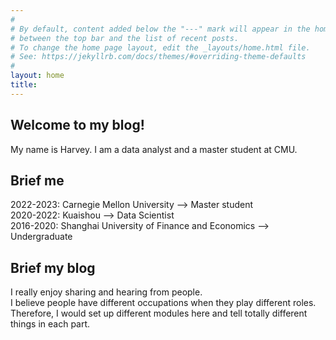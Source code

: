 ```yaml
---
#
# By default, content added below the "---" mark will appear in the home page
# between the top bar and the list of recent posts.
# To change the home page layout, edit the _layouts/home.html file.
# See: https://jekyllrb.com/docs/themes/#overriding-theme-defaults
#
layout: home
title: 
---
```


## Welcome to my blog!

My name is Harvey. I am a data analyst and a master student at CMU.

## Brief me

2022-2023: Carnegie Mellon University --> Master student<br>
2020-2022: Kuaishou --> Data Scientist<br>
2016-2020: Shanghai University of Finance and Economics --> Undergraduate

## Brief my blog

I really enjoy sharing and hearing from people.<br>
I believe people have different occupations when they play different roles. Therefore, I would set up different modules here and tell totally different things in each part.<br>

